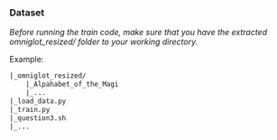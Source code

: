 ### Dataset

*Before running the train code, make sure that you have the extracted omniglot_resized/ folder to your working directory.*

Example:

```bash
|_omniglot_resized/
    |_Alpahabet_of_the_Magi
    |_...
|_load_data.py
|_train.py
|_question3.sh
|_...
```
